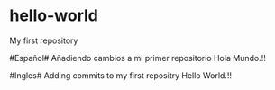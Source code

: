 # hello-world
My first repository

#Español#
Añadiendo cambios a mi primer repositorio Hola Mundo.!!

#Ingles#
Adding commits to my first repositry Hello World.!!
